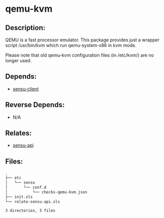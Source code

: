 # qemu-kvm

## Description:

QEMU is a fast processor emulator.  This package provides just a wrapper script /usr/bin/kvm which run qemu-system-x86 in kvm mode.

Please note that old qemu-kvm configuration files (in /etc/kvm/) are no longer used.

## Depends:

  -  [sensu-client](/salt/sensu-client)

## Reverse Depends:

  -  N/A

## Relates:

  -  [sensu-api](/salt/sensu-api)

## Files:

```bash
.
├── etc
│   └── sensu
│       └── conf.d
│           └── checks-qemu-kvm.json
├── init.sls
└── relate-sensu-api.sls

3 directories, 3 files
```
